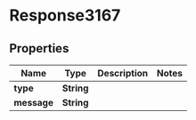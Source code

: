 
# Response3167

## Properties
Name | Type | Description | Notes
------------ | ------------- | ------------- | -------------
**type** | **String** |  | 
**message** | **String** |  | 



